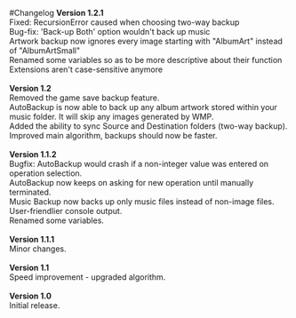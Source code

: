 #Changelog
<b>Version 1.2.1</b>
<br>Fixed: RecursionError caused when choosing two-way backup
<br>Bug-fix: 'Back-up Both' option wouldn't back up music
<br>Artwork backup now ignores every image starting with "AlbumArt" instead of "AlbumArtSmall"
<br>Renamed some variables so as to be more descriptive about their function
<br>Extensions aren't case-sensitive anymore
<br>
<br><b>Version 1.2</b>
<br>Removed the game save backup feature.
<br>AutoBackup is now able to back up any album artwork stored within your music folder. It will skip any images generated by WMP.
<br>Added the ability to sync Source and Destination folders (two-way backup).
<br>Improved main algorithm, backups should now be faster.
<br>
<br><b>Version 1.1.2</b>
<br>Bugfix: AutoBackup would crash if a non-integer value was entered on operation selection.
<br>AutoBackup now keeps on asking for new operation until manually terminated.
<br>Music Backup now backs up only music files instead of non-image files.
<br>User-friendlier console output.
<br>Renamed some variables.
<br>
<br><b>Version 1.1.1</b>
<br>Minor changes.
<br>
<br><b>Version 1.1</b>
<br>Speed improvement - upgraded algorithm.
<br>
<br><b>Version 1.0</b>
<br>Initial release.
